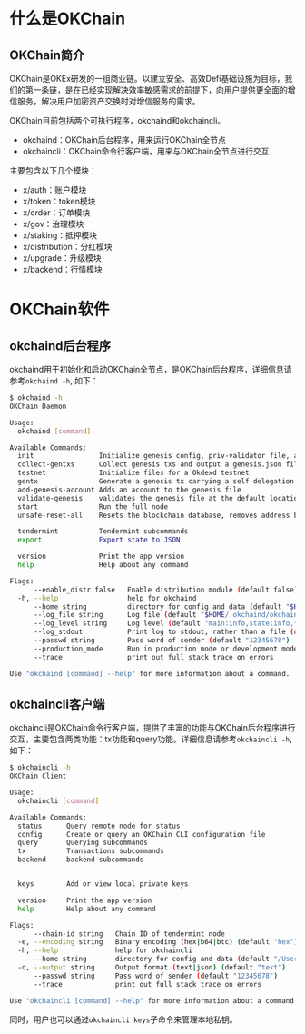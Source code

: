 # 什么是OKChain

## OKChain简介

OKChain是OKEx研发的一组商业链。以建立安全、高效Defi基础设施为目标，我们的第一条链，是在已经实现解决效率敏感需求的前提下，向用户提供更全面的增信服务，解决用户加密资产交换时对增信服务的需求。

OKChain目前包括两个可执行程序，okchaind和okchaincli。

* okchaind：OKChain后台程序，用来运行OKChain全节点
* okchaincli：OKChain命令行客户端，用来与OKChain全节点进行交互

主要包含以下几个模块：

* x/auth：账户模块
* x/token：token模块
* x/order：订单模块
* x/gov：治理模块
* x/staking：抵押模块
* x/distribution：分红模块
* x/upgrade：升级模块
* x/backend：行情模块

# OKChain软件

## okchaind后台程序

okchaind用于初始化和启动OKChain全节点，是OKChain后台程序，详细信息请参考`okchaind -h`, 如下：
```sh
$ okchaind -h
OKChain Daemon

Usage:
  okchaind [command]

Available Commands:
  init                Initialize genesis config, priv-validator file, and p2p-node file
  collect-gentxs      Collect genesis txs and output a genesis.json file
  testnet             Initialize files for a Okdexd testnet
  gentx               Generate a genesis tx carrying a self delegation
  add-genesis-account Adds an account to the genesis file
  validate-genesis    validates the genesis file at the default location or at the location passed as an arg
  start               Run the full node
  unsafe-reset-all    Resets the blockchain database, removes address book files, and resets priv_validator.json to the genesis state

  tendermint          Tendermint subcommands
  export              Export state to JSON

  version             Print the app version
  help                Help about any command

Flags:
      --enable_distr false   Enable distribution module (default false)
  -h, --help                 help for okchaind
      --home string          directory for config and data (default "$HOME/.okchaind")
      --log_file string      Log file (default "$HOME/.okchaind/okchaind.log")
      --log_level string     Log level (default "main:info,state:info,*:error")
      --log_stdout           Print log to stdout, rather than a file (default true)
      --passwd string        Pass word of sender (default "12345678")
      --production_mode      Run in production mode or development mode. (default "false")
      --trace                print out full stack trace on errors

Use "okchaind [command] --help" for more information about a command.
```

## okchaincli客户端

okchaincli是OKChain命令行客户端，提供了丰富的功能与OKChain后台程序进行交互，主要包含两类功能：tx功能和query功能。详细信息请参考`okchaincli -h`, 如下：
```sh 
$ okchaincli -h
OKChain Client

Usage:
  okchaincli [command]

Available Commands:
  status      Query remote node for status
  config      Create or query an OKChain CLI configuration file
  query       Querying subcommands
  tx          Transactions subcommands
  backend     backend subcommands


  keys        Add or view local private keys

  version     Print the app version
  help        Help about any command

Flags:
      --chain-id string   Chain ID of tendermint node
  -e, --encoding string   Binary encoding (hex|b64|btc) (default "hex")
  -h, --help              help for okchaincli
      --home string       directory for config and data (default "/Users/hanxueyang/.okchaincli")
  -o, --output string     Output format (text|json) (default "text")
      --passwd string     Pass word of sender (default "12345678")
      --trace             print out full stack trace on errors

Use "okchaincli [command] --help" for more information about a command.
```
同时，用户也可以通过`okchaincli keys`子命令来管理本地私钥。

